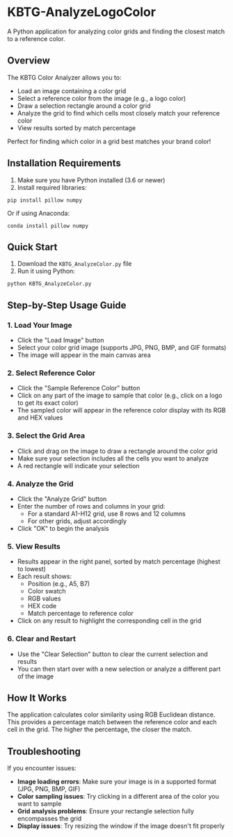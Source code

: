 # KBTG-AnalyzeLogoColor


A Python application for analyzing color grids and finding the closest match to a reference color.

## Overview

The KBTG Color Analyzer allows you to:
- Load an image containing a color grid
- Select a reference color from the image (e.g., a logo color)
- Draw a selection rectangle around a color grid
- Analyze the grid to find which cells most closely match your reference color
- View results sorted by match percentage

Perfect for finding which color in a grid best matches your brand color!

## Installation Requirements

1. Make sure you have Python installed (3.6 or newer)
2. Install required libraries:
```
pip install pillow numpy
```
Or if using Anaconda:
```
conda install pillow numpy
```

## Quick Start

1. Download the `KBTG_AnalyzeColor.py` file
2. Run it using Python:
```
python KBTG_AnalyzeColor.py
```

## Step-by-Step Usage Guide

### 1. Load Your Image
- Click the "Load Image" button
- Select your color grid image (supports JPG, PNG, BMP, and GIF formats)
- The image will appear in the main canvas area

### 2. Select Reference Color
- Click the "Sample Reference Color" button
- Click on any part of the image to sample that color (e.g., click on a logo to get its exact color)
- The sampled color will appear in the reference color display with its RGB and HEX values

### 3. Select the Grid Area
- Click and drag on the image to draw a rectangle around the color grid
- Make sure your selection includes all the cells you want to analyze
- A red rectangle will indicate your selection

### 4. Analyze the Grid
- Click the "Analyze Grid" button
- Enter the number of rows and columns in your grid:
  - For a standard A1-H12 grid, use 8 rows and 12 columns
  - For other grids, adjust accordingly
- Click "OK" to begin the analysis

### 5. View Results
- Results appear in the right panel, sorted by match percentage (highest to lowest)
- Each result shows:
  - Position (e.g., A5, B7)
  - Color swatch
  - RGB values
  - HEX code
  - Match percentage to reference color
- Click on any result to highlight the corresponding cell in the grid

### 6. Clear and Restart
- Use the "Clear Selection" button to clear the current selection and results
- You can then start over with a new selection or analyze a different part of the image

## How It Works

The application calculates color similarity using RGB Euclidean distance. This provides a percentage match between the reference color and each cell in the grid. The higher the percentage, the closer the match.

## Troubleshooting

If you encounter issues:

- **Image loading errors**: Make sure your image is in a supported format (JPG, PNG, BMP, GIF)
- **Color sampling issues**: Try clicking in a different area of the color you want to sample
- **Grid analysis problems**: Ensure your rectangle selection fully encompasses the grid
- **Display issues**: Try resizing the window if the image doesn't fit properly

